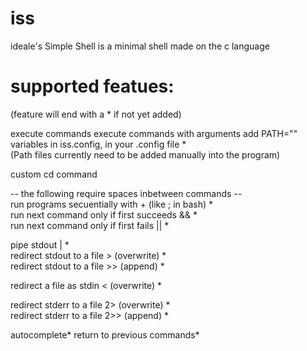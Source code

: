 # iss
ideale's Simple Shell is a minimal shell made on the c language  

# supported featues:
(feature will end with a * if not yet added)  

execute commands
execute commands with arguments
add PATH="" variables in iss.config, in your .config file *  
(Path files currently need to be added manually into the program)

custom cd command

-- the following require spaces inbetween commands --  
run programs secuentially with + (like ; in bash) *  
run next command only if first succeeds && *  
run next command only if first fails || *  

pipe stdout | *  
redirect stdout to a file > (overwrite) *  
redirect stdout to a file >> (append) *  

redirect a file as stdin < (overwrite) *  

redirect stderr to a file 2> (overwrite) *  
redirect stderr to a file 2>> (append) *  

autocomplete*
return to previous commands*

